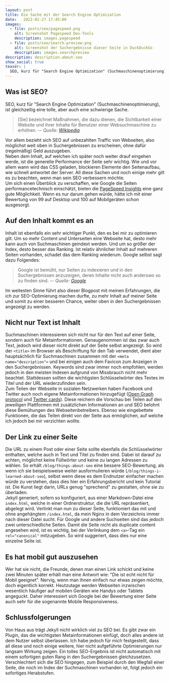 ```yaml
---
layout: post
title: Die Sache mit der Search Engine Optimization
date:   2022-02-27 17:45:00
images:
  - file: posts/seo/pagespeed.png
    alt: Screenshot Pagespeed Dev-Tools
    description: images.pagespeed
  - file: posts/seo/search-preview.png
    alt: Screenshot der Suchergebnisse dieser Seite in DuckDuckGo
    description: images.searchpreview
description: description.about-seo
show_social: true
teaser: |
  SEO, kurz für "Search Engine Optimization" (Suchmaschinenoptimierung), ist gleichzeitig eine tolle, aber auch eine schwierige Sache. Sie bezeichnet Maßnahmen...
---
```


## Was ist SEO?

SEO, kurz für "Search Engine Optimization" (Suchmaschinenoptimierung), ist gleichzeitig eine tolle, aber auch eine schwierige Sache.

> \[Sie\] bezeichnet Maßnahmen, die dazu dienen, die Sichtbarkeit einer Website und ihrer Inhalte für Benutzer einer Websuchmaschine zu erhöhen.
> <cite>-- Quelle: [Wikipedia](https://de.wikipedia.org/wiki/Suchmaschinenoptimierung)</cite>

Vor allem bezieht sich SEO auf unbezahlten Traffic von Webseiten, also möglichst weit oben in Suchergebnissen zu erscheinen, ohne dafür (regelmäßig) Geld auszugeben.  
Neben dem Inhalt, auf welchen ich später noch weiter drauf eingehen werde, ist die generelle Performance der Seite sehr wichtig. Wie und vor allem wann wird das CSS geladen, blockieren Elemente den Seitenaufbau, wie schnell antwortet der Server. All diese Sachen und noch einige mehr gilt es zu beachten, wenn man sein SEO verbessern möchte.  
Um sich einen Überblick zu verschaffen, wie Google die Seiten performancetechnisch einschätzt, bieten die [PageSpeed Insights](http://pagespeed.web.dev/) eine ganz gute Möglichkeit. Wenn es nur darum gehen würde, hätte ich mit einer Bewertung von 99 auf Desktop und 100 auf Mobilgeräten schon ausgesorgt.

## Auf den Inhalt kommt es an

Inhalt ist ebenfalls ein sehr wichtiger Punkt, den es bei mir zu optimieren gilt. Um so mehr Content und Unterseiten eine Webseite hat, desto mehr kann auch von Suchmaschinen geindext werden. Und um so größer der Index, desto besser das Ranking. Ist relativ ähnlicher Inhalt auf mehreren Seiten vorhanden, schadet das dem Ranking wiederum. Google selbst sagt dazu Folgendes:

> Google ist bemüht, nur Seiten zu indexieren und in den Suchergebnissen anzuzeigen, deren Inhalte nicht auch anderswo so zu finden sind.
> <cite>-- Quelle: [Google](https://developers.google.com/search/docs/advanced/guidelines/duplicate-content?hl=de&visit_id=637810314573295411-4102688112&rd=1)</cite>

Im weitesten Sinne führt also dieser Blogpost mit meinen Erfahrungen, die ich zur SEO-Optimierung machen durfte, zu mehr Inhalt auf meiner Seite und somit zu einer besseren Chance, weiter oben in den Suchergebnissen angezeigt zu werden.

## Nicht nur Text ist Inhalt

Suchmaschinen interessieren sich nicht nur für den Text auf einer Seite, sondern auch für Metainformationen. Genaugenommen ist das zwar auch Text, jedoch wird dieser nicht direkt auf der Seite selbst angezeigt. So wird der `<title>` im Browser als Beschriftung für den Tab verwendet, dient aber hauptsächlich für Suchmaschinen zusammen mit der `<meta name="description">` und bei einigen auch dem Favicon zum Anzeigen in den Suchergebnissen. Keywords sind zwar immer noch empfohlen, werden jedoch in den meisten Indexen aufgrund von Missbrauch nicht mehr beachtet. Stattdessen sollten die wichtigsten Schlüsselwörter des Textes im Titel und der URL wiederzufinden sein.  
Zum Teilen der Webseite in sozialen Netzwerken haben Facebook und Twitter auch noch eigene Metainformationen hinzugefügt ([Open Graph protocol](https://ogp.me) und [Twitter cards](https://developer.twitter.com/en/docs/twitter-for-websites/cards/overview/markup)). Diese reichern die Vorschau bei Teilen auf den jeweiligen Plattformen mit zusätzlichen Informationen an und SEO belohnt diese Bemühungen des Webseitenbetreibers. Ebenso wie eingebettete Funktionen, die das Teilen direkt von der Seite aus ermöglichen, auf welche ich jedoch bei mir verzichten wollte.

## Der Link zu einer Seite

Die URL zu einem Post oder einer Seite sollte ebenfalls die Schlüsselwörter enthalten, welche auch in Text und Titel zu finden sind. Dabei ist darauf zu achten, möglichst keine Füllwörter und keine zu langen Adressen zu wählen. So erhält `/blog/things-about-seo` eine bessere SEO-Bewertung, als wenn ich sie beispielsweise weiter ausformulieren würde (`/blog/things-i-learned-about-seo`), selbst wenn diese es dem Endnutzer einfacher machen würde zu verstehen, dass dies hier ein Erfahrungsbericht und kein Tutorial ist. Die Kunst liegt darin, URLs genug "sprechend" zu gestalten, ohne sie zu überladen.  
Jekyll generiert, sofern so konfiguriert, aus einer Markdown-Datei eine `index.html`, welche in einer Ordnerstruktur, die die URL repräsentiert, abgelegt wird. Verlinkt man nun zu dieser Seite, funktioniert das mit und ohne angehängtem `/index.html`, da mein Nginx in dem Verzeichnis immer nach dieser Datei sucht. Für Google und andere Suchseiten sind das jedoch zwei unterschiedliche Seiten. Damit die Seite nicht als duplicate content angesehen wird, ist es wichtig, bei der Verlinkung dem `<a>`-Tag ein `rel="canonical"` mitzugeben. So wird suggeriert, dass dies nur eine einzelne Seite ist.

## Es hat mobil gut auszusehen

Wer hat sie nicht, die Freunde, denen man einen Link schickt und keine zwei Minuten später erhält man eine Antwort wie: "Die ist echt nicht für Mobil geeignet". Nervig, wenn man ihnen einfach nur etwas zeigen möchte, doch eigentlich korrekt. Heutzutage werden Webseiten inzwischen wesentlich häufiger auf mobilen Geräten wie Handys oder Tablets angeguckt. Daher interessiert sich Google bei der Bewertung einer Seite auch sehr für die sogenannte Mobile Responsiveness.

## Schlussfolgerungen

Von Haus aus trägt Jekyll nicht wirklich viel zu SEO bei. Es gibt zwar ein Plugin, das die wichtigsten Metainformationen einfügt, doch alles andere ist dem Nutzer selbst überlassen. Ich habe jedoch für mich festgestellt, dass all diese und noch einige weitere, hier nicht aufgeführte Optimierungen nur langsam Wirkung zeigen. Ein tolles SEO-Ergebnis ist nicht automatisch mit einem sofortigen guten Rang in den Suchergebnissen gleichzusetzen. Verschlechtert sich die SEO hingegen, zum Beispiel durch den Wegfall einer Seite, die noch im Index der Suchmaschinen vorhanden ist, folgt jedoch ein sofortiges Herabstufen.
